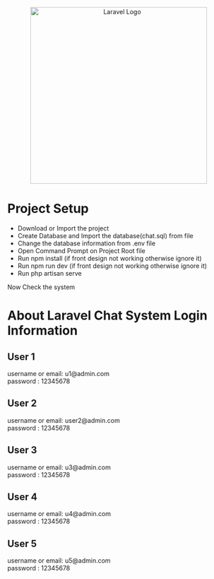 <p align="center"><a href="https://laravel.com" target="_blank"><img src="https://raw.githubusercontent.com/laravel/art/master/logo-lockup/5%20SVG/2%20CMYK/1%20Full%20Color/laravel-logolockup-cmyk-red.svg" width="400" alt="Laravel Logo"></a></p>

<h1> Project Setup</h1>
<ul>
    <li>Download or Import the project</li>
    <li>Create Database and Import the database(chat.sql) from file</li>
    <li>Change the database information  from .env file</li>
    <li>Open Command Prompt on Project Root file</li>
    <li>Run npm install (if front design not working otherwise ignore it)</li>
    <li>Run npm run dev (if front design not working otherwise ignore it)</li>
    <li>Run php artisan serve</li>
</ul>
Now Check the system 

<h1> About Laravel Chat System Login Information</h1>

<h2>User 1</h2>
username or email: u1@admin.com <br>
password : 12345678

<h2>User 2</h2>
username or email: user2@admin.com <br>
password : 12345678

<h2>User 3</h2>
username or email: u3@admin.com <br>
password : 12345678

<h2>User 4</h2>
username or email: u4@admin.com <br>
password : 12345678

<h2>User 5</h2>
username or email: u5@admin.com <br>
password : 12345678





